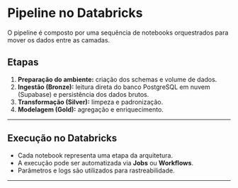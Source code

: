 # Pipeline no Databricks

O pipeline é composto por uma sequência de notebooks orquestrados para mover os dados entre as camadas.

## Etapas

1. **Preparação do ambiente:** criação dos schemas e volume de dados.
2. **Ingestão (Bronze):** leitura direta do banco PostgreSQL em nuvem (Supabase) e persistência dos dados brutos.
3. **Transformação (Silver):** limpeza e padronização.  
4. **Modelagem (Gold):** agregação e enriquecimento.  

---

## Execução no Databricks

- Cada notebook representa uma etapa da arquitetura.  
- A execução pode ser automatizada via **Jobs** ou **Workflows**.  
- Parâmetros e logs são utilizados para rastreabilidade.

---
